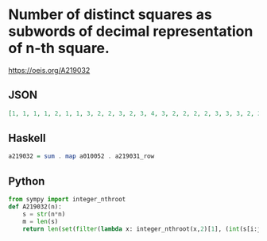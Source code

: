 # Number of distinct squares as subwords of decimal representation of n\-th square\.
https://oeis.org/A219032
## JSON
```JSON
[1, 1, 1, 1, 2, 1, 1, 3, 2, 2, 3, 2, 3, 4, 3, 2, 2, 2, 2, 3, 3, 3, 2, 2, 1, 2, 1, 2, 2, 3, 3, 3, 4, 4, 2, 4, 3, 4, 4, 2, 4, 4, 4, 5, 4, 3, 3, 3, 3, 4, 3, 3, 3, 3, 4, 3, 3, 5, 4, 4, 3, 2, 2, 2, 4, 4, 2, 3, 2, 3, 6, 4, 3, 2, 2, 3, 1, 2, 3, 3, 5, 2, 2, 2, 2, 3]
```
## Haskell
```Haskell
a219032 = sum . map a010052 . a219031_row
```
## Python
```Python
from sympy import integer_nthroot
def A219032(n):
    s = str(n*n)
    m = len(s)
    return len(set(filter(lambda x: integer_nthroot(x,2)[1], (int(s[i:j]) for i in range(m) for j in range(i+1,m+1))))) # _Chai Wah Wu_, Oct 19 2021
```
